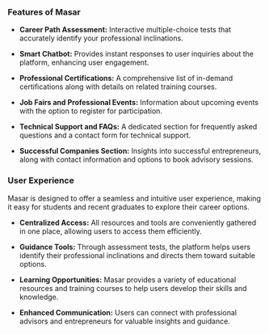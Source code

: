 
### Features of Masar

- **Career Path Assessment:**
  Interactive multiple-choice tests that accurately identify your professional inclinations.

- **Smart Chatbot:**
  Provides instant responses to user inquiries about the platform, enhancing user engagement.

- **Professional Certifications:**
  A comprehensive list of in-demand certifications along with details on related training courses.

- **Job Fairs and Professional Events:**
  Information about upcoming events with the option to register for participation.

- **Technical Support and FAQs:**
  A dedicated section for frequently asked questions and a contact form for technical support.

- **Successful Companies Section:**
  Insights into successful entrepreneurs, along with contact information and options to book advisory sessions.

### User Experience

Masar is designed to offer a seamless and intuitive user experience, making it easy for students and recent graduates to explore their career options. 

- **Centralized Access:**
  All resources and tools are conveniently gathered in one place, allowing users to access them efficiently.

- **Guidance Tools:**
  Through assessment tests, the platform helps users identify their professional inclinations and directs them toward suitable options.

- **Learning Opportunities:**
  Masar provides a variety of educational resources and training courses to help users develop their skills and knowledge.

- **Enhanced Communication:**
  Users can connect with professional advisors and entrepreneurs for valuable insights and guidance.

